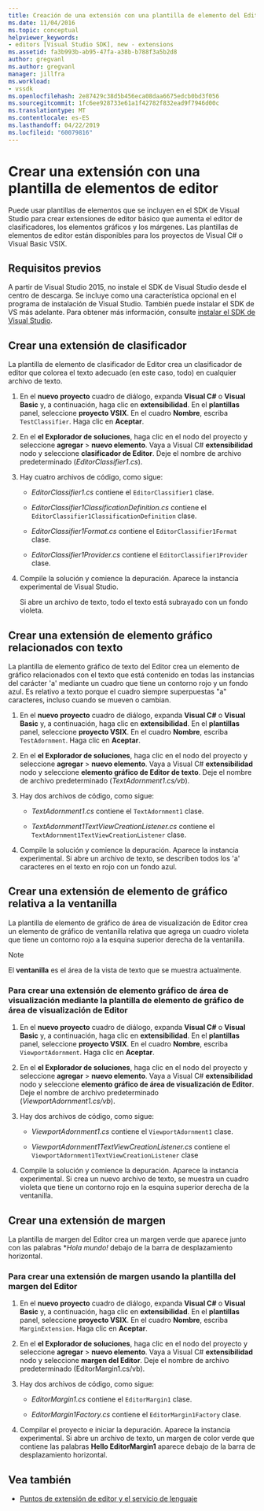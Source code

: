 ```yaml
---
title: Creación de una extensión con una plantilla de elemento del Editor | Microsoft Docs
ms.date: 11/04/2016
ms.topic: conceptual
helpviewer_keywords:
- editors [Visual Studio SDK], new - extensions
ms.assetid: fa3b993b-ab95-47fa-a38b-b788f3a5b2d8
author: gregvanl
ms.author: gregvanl
manager: jillfra
ms.workload:
- vssdk
ms.openlocfilehash: 2e87429c38d5b456eca08daa6675edcb0bd3f056
ms.sourcegitcommit: 1fc6ee928733e61a1f42782f832ead9f7946d00c
ms.translationtype: MT
ms.contentlocale: es-ES
ms.lasthandoff: 04/22/2019
ms.locfileid: "60079816"
---
```

# <a name="create-an-extension-with-an-editor-item-template"></a>Crear una extensión con una plantilla de elementos de editor
Puede usar plantillas de elementos que se incluyen en el SDK de Visual Studio para crear extensiones de editor básico que aumenta el editor de clasificadores, los elementos gráficos y los márgenes. Las plantillas de elementos de editor están disponibles para los proyectos de Visual C# o Visual Basic VSIX.

## <a name="prerequisites"></a>Requisitos previos
 A partir de Visual Studio 2015, no instale el SDK de Visual Studio desde el centro de descarga. Se incluye como una característica opcional en el programa de instalación de Visual Studio. También puede instalar el SDK de VS más adelante. Para obtener más información, consulte [instalar el SDK de Visual Studio](../extensibility/installing-the-visual-studio-sdk.md).

## <a name="create-a-classifier-extension"></a>Crear una extensión de clasificador
 La plantilla de elemento de clasificador de Editor crea un clasificador de editor que colorea el texto adecuado (en este caso, todo) en cualquier archivo de texto.

1. En el **nuevo proyecto** cuadro de diálogo, expanda **Visual C#** o **Visual Basic** y, a continuación, haga clic en **extensibilidad**. En el **plantillas** panel, seleccione **proyecto VSIX**. En el cuadro **Nombre**, escriba `TestClassifier`. Haga clic en **Aceptar**.

2. En el **el Explorador de soluciones**, haga clic en el nodo del proyecto y seleccione **agregar** > **nuevo elemento**. Vaya a Visual C# **extensibilidad** nodo y seleccione **clasificador de Editor**. Deje el nombre de archivo predeterminado (*EditorClassifier1.cs*).

3. Hay cuatro archivos de código, como sigue:

    - *EditorClassifier1.cs* contiene el `EditorClassifier1` clase.

    - *EditorClassifier1ClassificationDefinition.cs* contiene el `EditorClassifier1ClassificationDefinition` clase.

    - *EditorClassifier1Format.cs* contiene el `EditorClassifier1Format` clase.

    - *EditorClassifier1Provider.cs* contiene el `EditorClassifier1Provider` clase.

4. Compile la solución y comience la depuración. Aparece la instancia experimental de Visual Studio.

     Si abre un archivo de texto, todo el texto está subrayado con un fondo violeta.

## <a name="create-a-text-relative-adornment-extension"></a>Crear una extensión de elemento gráfico relacionados con texto
 La plantilla de elemento gráfico de texto del Editor crea un elemento de gráfico relacionados con el texto que está contenido en todas las instancias del carácter 'a' mediante un cuadro que tiene un contorno rojo y un fondo azul. Es relativo a texto porque el cuadro siempre superpuestas "a" caracteres, incluso cuando se mueven o cambian.

1. En el **nuevo proyecto** cuadro de diálogo, expanda **Visual C#** o **Visual Basic** y, a continuación, haga clic en **extensibilidad**. En el **plantillas** panel, seleccione **proyecto VSIX**. En el cuadro **Nombre**, escriba `TestAdornment`. Haga clic en **Aceptar**.

2. En el **el Explorador de soluciones**, haga clic en el nodo del proyecto y seleccione **agregar** > **nuevo elemento**. Vaya a Visual C# **extensibilidad** nodo y seleccione **elemento gráfico de Editor de texto**. Deje el nombre de archivo predeterminado (*TextAdornment1.cs/vb*).

3. Hay dos archivos de código, como sigue:

    - *TextAdornment1.cs* contiene el `TextAdornment1` clase.

    - *TextAdornment1TextViewCreationListener.cs* contiene el `TextAdornment1TextViewCreationListener` clase.

4. Compile la solución y comience la depuración. Aparece la instancia experimental. Si abre un archivo de texto, se describen todos los 'a' caracteres en el texto en rojo con un fondo azul.

## <a name="create-a-viewport-relative-adornment-extension"></a>Crear una extensión de elemento de gráfico relativa a la ventanilla
 La plantilla de elemento de gráfico de área de visualización de Editor crea un elemento de gráfico de ventanilla relativa que agrega un cuadro violeta que tiene un contorno rojo a la esquina superior derecha de la ventanilla.

> [!NOTE]
>  El **ventanilla** es el área de la vista de texto que se muestra actualmente.

### <a name="to-create-a-viewport-adornment-extension-by-using-the-editor-viewport-adornment-template"></a>Para crear una extensión de elemento gráfico de área de visualización mediante la plantilla de elemento de gráfico de área de visualización de Editor

1. En el **nuevo proyecto** cuadro de diálogo, expanda **Visual C#** o **Visual Basic** y, a continuación, haga clic en **extensibilidad**. En el **plantillas** panel, seleccione **proyecto VSIX**. En el cuadro **Nombre**, escriba `ViewportAdornment`. Haga clic en **Aceptar**.

2. En el **el Explorador de soluciones**, haga clic en el nodo del proyecto y seleccione **agregar** > **nuevo elemento**. Vaya a Visual C# **extensibilidad** nodo y seleccione **elemento gráfico de área de visualización de Editor**. Deje el nombre de archivo predeterminado (*ViewportAdornment1.cs/vb*).

3. Hay dos archivos de código, como sigue:

    - *ViewportAdornment1.cs* contiene el `ViewportAdornment1` clase.

    - *ViewportAdornment1TextViewCreationListener.cs* contiene el `ViewportAdornment1TextViewCreationListener` clase

4. Compile la solución y comience la depuración. Aparece la instancia experimental. Si crea un nuevo archivo de texto, se muestra un cuadro violeta que tiene un contorno rojo en la esquina superior derecha de la ventanilla.

## <a name="create-a-margin-extension"></a>Crear una extensión de margen
 La plantilla de margen del Editor crea un margen verde que aparece junto con las palabras **Hola mundo!* debajo de la barra de desplazamiento horizontal.

### <a name="to-create-a-margin-extension-by-using-the-editor-margin-template"></a>Para crear una extensión de margen usando la plantilla del margen del Editor

1. En el **nuevo proyecto** cuadro de diálogo, expanda **Visual C#** o **Visual Basic** y, a continuación, haga clic en **extensibilidad**. En el **plantillas** panel, seleccione **proyecto VSIX**. En el cuadro **Nombre**, escriba `MarginExtension`. Haga clic en **Aceptar**.

2. En el **el Explorador de soluciones**, haga clic en el nodo del proyecto y seleccione **agregar** > **nuevo elemento**. Vaya a Visual C# **extensibilidad** nodo y seleccione **margen del Editor**. Deje el nombre de archivo predeterminado (EditorMargin1.cs/vb).

3. Hay dos archivos de código, como sigue:

    - *EditorMargin1.cs* contiene el `EditorMargin1` clase.

    - *EditorMargin1Factory.cs* contiene el `EditorMargin1Factory` clase.

4. Compilar el proyecto e iniciar la depuración. Aparece la instancia experimental. Si abre un archivo de texto, un margen de color verde que contiene las palabras **Hello EditorMargin1** aparece debajo de la barra de desplazamiento horizontal.

## <a name="see-also"></a>Vea también
- [Puntos de extensión de editor y el servicio de lenguaje](../extensibility/language-service-and-editor-extension-points.md)
